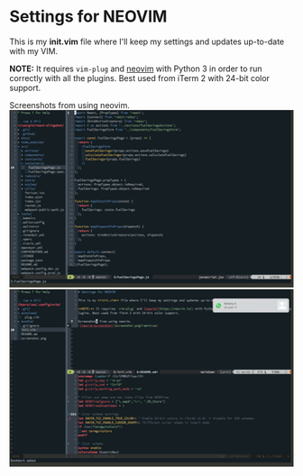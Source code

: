 # Settings for NEOVIM

This is my **init.vim** file where I'll keep my settings and updates up-to-date with my VIM.

**NOTE:** It requires `vim-plug` and [neovim](https://neovim.io/) with Python 3 in order to run correctly with all the plugins. Best used from iTerm 2 with 24-bit color support.

Screenshots from using neovim.
![neovim-screenshot](screenshot.png?raw=true)
![neovim-screenshot2](screenshot2.png?raw=true)
